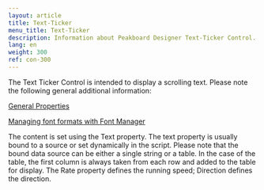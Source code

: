 ```yaml
---
layout: article
title: Text-Ticker
menu_title: Text-Ticker
description: Information about Peakboard Designer Text-Ticker Control.
lang: en
weight: 300
ref: con-300
---
```


The Text Ticker Control is intended to display a scrolling text. Please note the following general additional information:

[General Properties](/controls/01-en-general-properties.html)

[Managing font formats with Font Manager](/misc/04-en-fonts.html)

The content is set using the Text property. The text property is usually bound to a source or set dynamically in the script. Please note that the bound data source can be either a single string or a table. In the case of the table, the first column is always taken from each row and added to the table for display.
The Rate property defines the running speed; Direction defines the direction.